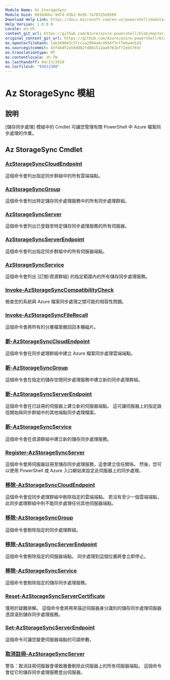 ```yaml
---
Module Name: Az.StorageSync
Module Guid: 001b4bbc-9d7d-43b2-9e95-7a70325e9509
Download Help Link: https://docs.microsoft.com/en-us/powershell/module/az.storagesync
Help Version: 1.0.0.0
Locale: en-US
content_git_url: https://github.com/Azure/azure-powershell/blob/master/src/StorageSync/StorageSync/help/Az.StorageSync.md
original_content_git_url: https://github.com/Azure/azure-powershell/blob/master/src/StorageSync/StorageSync/help/Az.StorageSync.md
ms.openlocfilehash: 1ab1690d3c5fccca2994abc4958f3cf7e6a4e52d
ms.sourcegitcommit: 43f4bdf2a59dd82fd881512aa9761bf72eb5703c
ms.translationtype: MT
ms.contentlocale: zh-TW
ms.lasthandoff: 04/23/2019
ms.locfileid: "93611308"
---
```

# Az StorageSync 模組
## 說明
[儲存同步處理] 模組中的 Cmdlet 可讓您管理有關 PowerShell 中 Azure 檔案同步處理的作業。

## Az StorageSync Cmdlet
### [AzStorageSyncCloudEndpoint](Get-AzStorageSyncCloudEndpoint.md)
這個命令會列出指定同步群組中的所有雲端端點。

### [AzStorageSyncGroup](Get-AzStorageSyncGroup.md)
這個命令會列出特定儲存同步處理服務中的所有同步處理群組。

### [AzStorageSyncServer](Get-AzStorageSyncServer.md)
這個命令會列出已登錄至特定儲存同步處理服務的所有伺服器。

### [AzStorageSyncServerEndpoint](Get-AzStorageSyncServerEndpoint.md)
這個命令會列出指定同步群組中的所有伺服器端點。

### [AzStorageSyncService](Get-AzStorageSyncService.md)
這個命令會列出 [訂閱/資源群組] 的指定範圍內的所有儲存同步處理服務。

### [Invoke-AzStorageSyncCompatibilityCheck](Invoke-AzStorageSyncCompatibilityCheck.md)
檢查您的系統與 Azure 檔案同步處理之間可能的相容性問題。

### [Invoke-AzStorageSyncFileRecall](Invoke-AzStorageSyncFileRecall.md)
這個命令會將所有的分層檔案撤回回本機磁片。

### [新-AzStorageSyncCloudEndpoint](New-AzStorageSyncCloudEndpoint.md)
這個命令會在同步處理群組中建立 Azure 檔案同步處理雲端端點。

### [新-AzStorageSyncGroup](New-AzStorageSyncGroup.md)
這個命令會在指定的儲存空間同步處理服務中建立新的同步處理群組。

### [新-AzStorageSyncServerEndpoint](New-AzStorageSyncServerEndpoint.md)
這個命令會在已註冊的伺服器上建立新的伺服器端點。 這可讓伺服器上的指定路徑開始與同步群組中的其他端點同步處理檔案。

### [新-AzStorageSyncService](New-AzStorageSyncService.md)
這個命令會在資源群組中建立新的儲存同步處理服務。

### [Register-AzStorageSyncServer](Register-AzStorageSyncServer.md)
這個命令會將伺服器註冊至儲存同步處理服務，這會建立信任關係。 然後，您可以使用 PowerShell 或 Azure 入口網站來設定此伺服器上的同步處理。

### [移除-AzStorageSyncCloudEndpoint](Remove-AzStorageSyncCloudEndpoint.md)
這個命令會從同步處理群組中刪除指定的雲端端點。 若沒有至少一個雲端端點，此同步處理群組中則不能同步處理任何其他伺服器端點。

### [移除-AzStorageSyncGroup](Remove-AzStorageSyncGroup.md)
這個命令會刪除指定的同步處理群組。

### [移除-AzStorageSyncServerEndpoint](Remove-AzStorageSyncServerEndpoint.md)
這個命令會刪除指定的伺服器端點。 同步處理到這個位置將會立即停止。

### [移除-AzStorageSyncService](Remove-AzStorageSyncService.md)
這個命令會刪除指定的儲存同步處理服務。

### [Reset-AzStorageSyncServerCertificate](Reset-AzStorageSyncServerCertificate.md)
僅用於疑難排解。 這個命令會將用來描述伺服器身分識別的儲存同步處理伺服器憑證滾到儲存同步處理服務。

### [Set-AzStorageSyncServerEndpoint](Set-AzStorageSyncServerEndpoint.md)
這個命令可讓您變更伺服器端點的可調參數。

### [取消註冊-AzStorageSyncServer](Unregister-AzStorageSyncServer.md)
警告：取消註冊伺服器會導致層疊刪除此伺服器上的所有伺服器端點。 這個命令會從它的儲存同步處理服務登出伺服器。